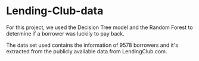 # Lending-Club-data

For this project, we used the Decision Tree model and the Random Forest to determine if a borrower was luckily to pay back.

The data set used contains the information of 9578 borrowers and it's extracted from the publicly available data from LendingClub.com.
